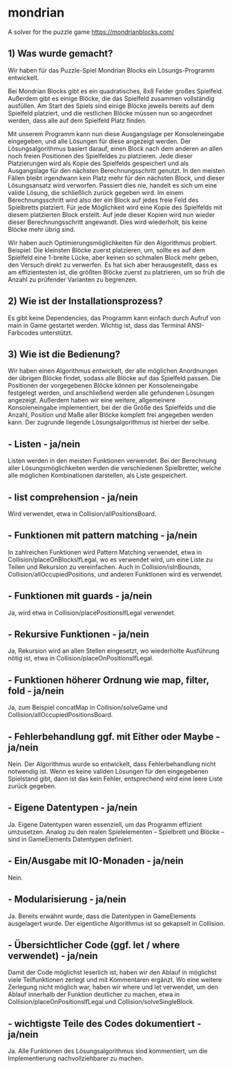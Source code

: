 # mondrian

A solver for the puzzle game https://mondrianblocks.com/

## 1) Was wurde gemacht?
Wir haben für das Puzzle-Spiel Mondrian Blocks ein Lösungs-Programm entwickelt.

Bei Mondrian Blocks gibt es ein quadratisches, 8x8 Felder großes Spielfeld. Außerdem gibt es einige Blöcke, die das Spielfeld zusammen vollständig ausfüllen. Am Start des Spiels sind einige Blöcke jeweils bereits auf dem Spielfeld platziert, und die restlichen Blöcke müssen nun so angeordnet werden, dass alle auf dem Spielfeld Platz finden. <p>
Mit unserem Programm kann nun diese Ausgangslage per Konsoleneingabe eingegeben, und alle Lösungen für diese angezeigt werden. 
Der Lösungsalgorithmus basiert darauf, einen Block nach dem anderen an allen noch freien Positionen des Spielfeldes zu platzieren. Jede dieser Platzierungen wird als Kopie des Spielfelds gespeichert und als Ausgangslage für den nächsten Berechnungsschritt genutzt. In den meisten Fällen bleibt irgendwann kein Platz mehr für den nächsten Block, und dieser Lösungsansatz wird verworfen. Passiert dies nie, handelt es sich um eine valide Lösung, die schließlich zurück gegeben wird.
Im einem Berechnungsschritt wird also der ein Block auf jedes freie Feld des Spielbretts platziert. Für jede Möglichkeit wird  eine Kopie des Spielfelds mit diesem platzierten Block erstellt. Auf jede dieser Kopien wird nun wieder dieser Berechnungsschritt angewandt. Dies wird wiederholt, bis keine Blöcke mehr übrig sind. <p>
Wir haben auch Optimierungsmöglichkeiten für den Algorithmus probiert. Beispiel: Die kleinsten Blöcke zuerst platzieren, um, sollte es auf dem Spielfeld eine 1-breite Lücke, aber keinen so schmalen Block mehr geben, den Versuch direkt zu verwerfen. Es hat sich aber herausgestellt, dass es am effizientesten ist, die größten Blöcke zuerst zu platzieren, um so früh die Anzahl zu prüfender Varianten zu begrenzen.

## 2) Wie ist der Installationsprozess?
Es gibt keine Dependencies, das Programm kann einfach durch Aufruf von main in Game gestartet werden. Wichtig ist, dass das Terminal ANSI-Farbcodes unterstützt.

## 3) Wie ist die Bedienung?
Wir haben einen Algorithmus entwickelt, der alle möglichen Anordnungen der übrigen Blöcke findet, sodass alle Blöcke auf das Spielfeld passen. Die Positionen der vorgegebenen Blöcke können per Konsoleneingabe festgelegt werden, und anschließend werden alle gefundenen Lösungen angezeigt.
Außerdem haben wir eine weitere, allgemeinere Konsoleneingabe implementiert, bei der die Größe des Spielfelds und die Anzahl, Position und Maße aller Blöcke komplett frei angegeben werden kann. Der zugrunde liegende Lösungsalgorithmus ist hierbei der selbe.


## - Listen - ja/nein
Listen werden in den meisten Funktionen verwendet. Bei der Berechnung aller Lösungsmöglichkeiten werden die verschiedenen Spielbretter, welche alle möglichen Kombinationen darstellen, als Liste gespeichert. 

## - list comprehension - ja/nein
Wird verwendet, etwa in Collision/allPositionsBoard.

## - Funktionen mit pattern matching - ja/nein	
In zahlreichen Funktionen wird Pattern Matching verwendet, etwa in Collision/placeOnBlocksIfLegal, wo es verwendet wird, um eine Liste zu Teilen und Rekursion zu vereinfachen. Auch in Collision/isInBounds, Collision/allOccupiedPositions, und anderen Funktionen wird es verwendet.

## - Funktionen mit guards - ja/nein
Ja, wird etwa in Collision/placePositionsIfLegal  verwendet.

## - Rekursive Funktionen - ja/nein
Ja, Rekursion wird an allen Stellen eingesetzt, wo wiederholte Ausführung nötig ist, etwa in Collision/placeOnPositionsIfLegal.

## - Funktionen höherer Ordnung wie map, filter, fold - ja/nein
Ja, zum Beispiel concatMap in Collision/solveGame und Collision/allOccupiedPositionsBoard.

## - Fehlerbehandlung ggf. mit Either oder Maybe - ja/nein
Nein. Der Algorithmus wurde so entwickelt, dass Fehlerbehandlung nicht notwendig ist. Wenn es keine validen Lösungen für den eingegebenen Spielstand gibt, dann ist das kein Fehler, entsprechend wird eine leere Liste zurück gegeben.

## - Eigene Datentypen - ja/nein
Ja. Eigene Datentypen waren essenziell, um das Programm effizient umzusetzen. Analog zu den realen Spielelementen – Spielbrett und Blöcke – sind in GameElements Datentypen definiert.

## - Ein/Ausgabe mit IO-Monaden - ja/nein
Nein.

## - Modularisierung - ja/nein
Ja. Bereits erwähnt wurde, dass die Datentypen in GameElements ausgelagert wurde. 	Der eigentliche Algorithmus ist so gekapselt in Collision.

## - Übersichtlicher Code (ggf. let / where verwendet) - ja/nein
Damit der Code möglichst leserlich ist, haben wir den Ablauf in möglichst viele Teilfunktionen zerlegt und mit Kommentaren ergänzt. Wo eine weitere Zerlegung nicht möglich war, haben wir where und let verwendet, um den Ablauf innerhalb der Funktion deutlicher zu machen, etwa in Collision/placeOnPositionsIfLegal und Collision/solveSingleBlock.

## - wichtigste Teile des Codes dokumentiert - ja/nein
Ja. Alle Funktionen des Lösungsalgorithmus sind kommentiert, um die Implementierung nachvollziehbarer zu machen.
